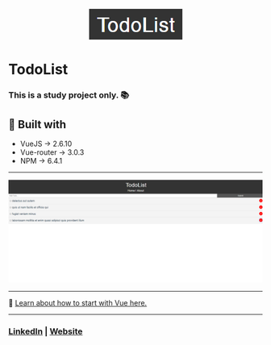 <p align="center">
<img src="src/assets/logo.png" />
</p>

# TodoList <br/>

### This is a study project only. :books:

## :electric_plug: Built with

- VueJS -> 2.6.10
- Vue-router -> 3.0.3
- NPM -> 6.4.1

<hr />

<img src="src/assets/todo.png" />

<hr />

:newspaper: <a href="https://vuejs.org">Learn about how to start with Vue here.</a>

<hr/>

### <a href="https://www.linkedin.com/in/stefanosaffran/">LinkedIn</a> | <a href="https://stefanosaffran.com">Website</a>